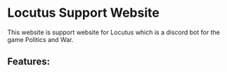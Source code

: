 # Locutus Support Website
This website is support website for Locutus which is a discord bot for the game Politics and War.
## Features:
